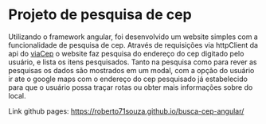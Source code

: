 # Projeto de pesquisa de cep

Utilizando o framework angular, foi desenvolvido um website simples com a funcionalidade de pesquisa de cep.
Através de requisições via httpClient da api do [viaCep](https://viacep.com.br/) o website faz pesquisa do
endereço do cep digitado pelo usuário, e lista os itens pesquisados. Tanto na pesquisa como para rever as
pesquisas os dados são mostrados em um modal, com a opção do usuário ir ate o google maps com o endereço
do cep pesquisado já estabelecido para que o usuário possa traçar rotas ou obter mais informações sobre do local.

Link github pages: https://roberto71souza.github.io/busca-cep-angular/
